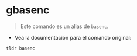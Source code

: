 # gbasenc

> Este comando es un alias de `basenc`.

- Vea la documentación para el comando original:

`tldr basenc`
